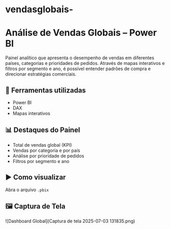 # vendasglobais-
# Análise de Vendas Globais – Power BI

Painel analítico que apresenta o desempenho de vendas em diferentes países, categorias e prioridades de pedidos. Através de mapas interativos e filtros por segmento e ano, é possível entender padrões de compra e direcionar estratégias comerciais.

## 🔧 Ferramentas utilizadas
- Power BI
- DAX
- Mapas interativos

## 📊 Destaques do Painel
- Total de vendas global (KPI)
- Vendas por categoria e por país
- Análise por prioridade de pedidos
- Filtros por segmento e ano

## ▶️ Como visualizar
Abra o arquivo `.pbix`

## 🖼 Captura de Tela
![Dashboard Global](Captura de tela 2025-07-03 131835.png)
